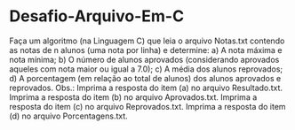 # Desafio-Arquivo-Em-C

Faça um algoritmo (na Linguagem C) que leia o arquivo Notas.txt contendo as notas de n alunos (uma
nota por linha) e determine:
a) A nota máxima e nota mínima;
b) O número de alunos aprovados (considerando aprovados aqueles com nota maior ou igual a 7.0);
c) A média dos alunos reprovados;
d) A porcentagem (em relação ao total de alunos) dos alunos aprovados e reprovados.
Obs.:
Imprima a resposta do item (a) no arquivo Resultado.txt.
Imprima a resposta do item (b) no arquivo Aprovados.txt.
Imprima a resposta do item (c) no arquivo Reprovados.txt.
Imprima a resposta do item (d) no arquivo Porcentagens.txt.
